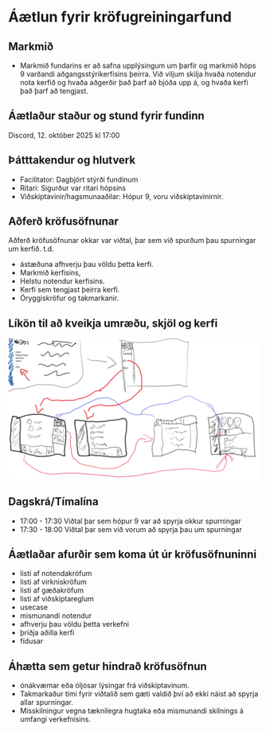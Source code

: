 # Áætlun fyrir kröfugreiningarfund

## Markmið

- Markmið fundarins er að safna upplýsingum um þarfir og markmið hóps 9 varðandi aðgangsstýrikerfisins þeirra. Við viljum skilja hvaða notendur nota kerfið og hvaða aðgerðir það þarf að bjóða upp á, og hvaða kerfi það þarf að tengjast.

## Áætlaður staður og stund fyrir fundinn 

Discord, 12. október 2025 kl 17:00

## Þátttakendur og hlutverk
- Facilitator: Dagbjört stýrði fundinum
- Ritari: Sigurður var ritari hópsins
- Viðskiptavinir/hagsmunaaðilar: Hópur 9, voru viðskiptavinirnir.

## Aðferð kröfusöfnunar

Aðferð kröfusöfnunar okkar var viðtal, þar sem við spurðum þau spurningar um kerfið. t.d.
- ástæðuna afhverju þau völdu þetta kerfi.
- Markmið kerfisins,
- Helstu notendur kerfisins.
- Kerfi sem tengjast þeirra kerfi.
- Öryggiskröfur og takmarkanir.

## Líkön til að kveikja umræðu, skjöl og kerfi 
![flowchart](img/flowchart.jpg)

## Dagskrá/Tímalína
- 17:00 - 17:30 Viðtal þar sem hópur 9 var að spyrja okkur spurningar
- 17:30 - 18:00 Viðtal þar sem við vorum að spyrja þau um spurningar

## Áætlaðar afurðir sem koma út úr kröfusöfnuninni 
- listi af notendakröfum
- listi af virkniskröfum
- listi af gæðakröfum
- listi af viðskiptareglum
- usecase
- mismunandi notendur
- afhverju þau völdu þetta verkefni
- þriðja aðilla kerfi
- fídusar

## Áhætta sem getur hindrað kröfusöfnun 
- ónákvæmar eða óljósar lýsingar frá viðskiptavinum.
- Takmarkaður tími fyrir viðtalið sem gæti valdið því að ekki náist að spyrja allar spurningar.
- Misskilningur vegna tæknilegra hugtaka eða mismunandi skilnings á umfangi verkefnisins.
